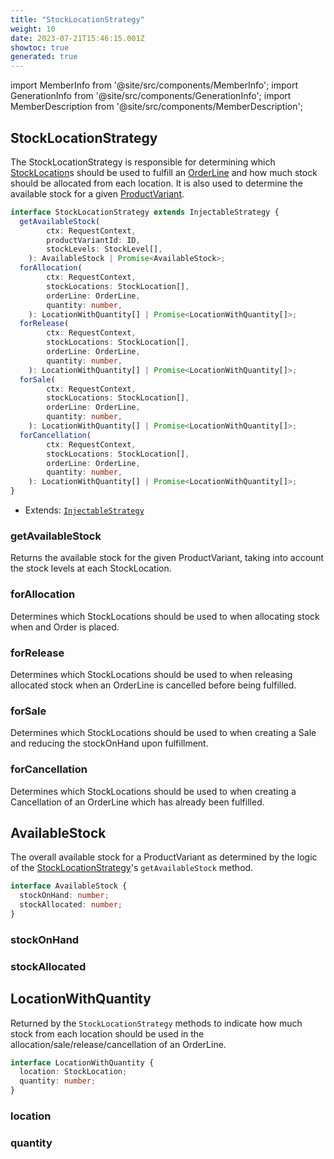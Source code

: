 ```yaml
---
title: "StockLocationStrategy"
weight: 10
date: 2023-07-21T15:46:15.001Z
showtoc: true
generated: true
---
```

<!-- This file was generated from the Vendure source. Do not modify. Instead, re-run the "docs:build" script -->
import MemberInfo from '@site/src/components/MemberInfo';
import GenerationInfo from '@site/src/components/GenerationInfo';
import MemberDescription from '@site/src/components/MemberDescription';


## StockLocationStrategy

<GenerationInfo sourceFile="packages/core/src/config/catalog/stock-location-strategy.ts" sourceLine="48" packageName="@vendure/core" since="2.0.0" />

The StockLocationStrategy is responsible for determining which <a href='/reference/typescript-api/entities/stock-location#stocklocation'>StockLocation</a>s
should be used to fulfill an <a href='/reference/typescript-api/entities/order-line#orderline'>OrderLine</a> and how much stock should be allocated
from each location. It is also used to determine the available stock for a given
<a href='/reference/typescript-api/entities/product-variant#productvariant'>ProductVariant</a>.

```ts title="Signature"
interface StockLocationStrategy extends InjectableStrategy {
  getAvailableStock(
        ctx: RequestContext,
        productVariantId: ID,
        stockLevels: StockLevel[],
    ): AvailableStock | Promise<AvailableStock>;
  forAllocation(
        ctx: RequestContext,
        stockLocations: StockLocation[],
        orderLine: OrderLine,
        quantity: number,
    ): LocationWithQuantity[] | Promise<LocationWithQuantity[]>;
  forRelease(
        ctx: RequestContext,
        stockLocations: StockLocation[],
        orderLine: OrderLine,
        quantity: number,
    ): LocationWithQuantity[] | Promise<LocationWithQuantity[]>;
  forSale(
        ctx: RequestContext,
        stockLocations: StockLocation[],
        orderLine: OrderLine,
        quantity: number,
    ): LocationWithQuantity[] | Promise<LocationWithQuantity[]>;
  forCancellation(
        ctx: RequestContext,
        stockLocations: StockLocation[],
        orderLine: OrderLine,
        quantity: number,
    ): LocationWithQuantity[] | Promise<LocationWithQuantity[]>;
}
```
* Extends: <code><a href='/reference/typescript-api/common/injectable-strategy#injectablestrategy'>InjectableStrategy</a></code>



<div className="members-wrapper">

### getAvailableStock

<MemberInfo kind="method" type="(ctx: <a href='/reference/typescript-api/request/request-context#requestcontext'>RequestContext</a>, productVariantId: <a href='/reference/typescript-api/common/id#id'>ID</a>, stockLevels: <a href='/reference/typescript-api/entities/stock-level#stocklevel'>StockLevel</a>[]) => <a href='/reference/typescript-api/products-stock/stock-location-strategy#availablestock'>AvailableStock</a> | Promise&#60;<a href='/reference/typescript-api/products-stock/stock-location-strategy#availablestock'>AvailableStock</a>&#62;"   />

Returns the available stock for the given ProductVariant, taking into account
the stock levels at each StockLocation.
### forAllocation

<MemberInfo kind="method" type="(ctx: <a href='/reference/typescript-api/request/request-context#requestcontext'>RequestContext</a>, stockLocations: <a href='/reference/typescript-api/entities/stock-location#stocklocation'>StockLocation</a>[], orderLine: <a href='/reference/typescript-api/entities/order-line#orderline'>OrderLine</a>, quantity: number) => <a href='/reference/typescript-api/products-stock/stock-location-strategy#locationwithquantity'>LocationWithQuantity</a>[] | Promise&#60;<a href='/reference/typescript-api/products-stock/stock-location-strategy#locationwithquantity'>LocationWithQuantity</a>[]&#62;"   />

Determines which StockLocations should be used to when allocating stock when
and Order is placed.
### forRelease

<MemberInfo kind="method" type="(ctx: <a href='/reference/typescript-api/request/request-context#requestcontext'>RequestContext</a>, stockLocations: <a href='/reference/typescript-api/entities/stock-location#stocklocation'>StockLocation</a>[], orderLine: <a href='/reference/typescript-api/entities/order-line#orderline'>OrderLine</a>, quantity: number) => <a href='/reference/typescript-api/products-stock/stock-location-strategy#locationwithquantity'>LocationWithQuantity</a>[] | Promise&#60;<a href='/reference/typescript-api/products-stock/stock-location-strategy#locationwithquantity'>LocationWithQuantity</a>[]&#62;"   />

Determines which StockLocations should be used to when releasing allocated
stock when an OrderLine is cancelled before being fulfilled.
### forSale

<MemberInfo kind="method" type="(ctx: <a href='/reference/typescript-api/request/request-context#requestcontext'>RequestContext</a>, stockLocations: <a href='/reference/typescript-api/entities/stock-location#stocklocation'>StockLocation</a>[], orderLine: <a href='/reference/typescript-api/entities/order-line#orderline'>OrderLine</a>, quantity: number) => <a href='/reference/typescript-api/products-stock/stock-location-strategy#locationwithquantity'>LocationWithQuantity</a>[] | Promise&#60;<a href='/reference/typescript-api/products-stock/stock-location-strategy#locationwithquantity'>LocationWithQuantity</a>[]&#62;"   />

Determines which StockLocations should be used to when creating a Sale
and reducing the stockOnHand upon fulfillment.
### forCancellation

<MemberInfo kind="method" type="(ctx: <a href='/reference/typescript-api/request/request-context#requestcontext'>RequestContext</a>, stockLocations: <a href='/reference/typescript-api/entities/stock-location#stocklocation'>StockLocation</a>[], orderLine: <a href='/reference/typescript-api/entities/order-line#orderline'>OrderLine</a>, quantity: number) => <a href='/reference/typescript-api/products-stock/stock-location-strategy#locationwithquantity'>LocationWithQuantity</a>[] | Promise&#60;<a href='/reference/typescript-api/products-stock/stock-location-strategy#locationwithquantity'>LocationWithQuantity</a>[]&#62;"   />

Determines which StockLocations should be used to when creating a Cancellation
of an OrderLine which has already been fulfilled.


</div>


## AvailableStock

<GenerationInfo sourceFile="packages/core/src/config/catalog/stock-location-strategy.ts" sourceLine="18" packageName="@vendure/core" since="2.0.0" />

The overall available stock for a ProductVariant as determined by the logic of the
<a href='/reference/typescript-api/products-stock/stock-location-strategy#stocklocationstrategy'>StockLocationStrategy</a>'s `getAvailableStock` method.

```ts title="Signature"
interface AvailableStock {
  stockOnHand: number;
  stockAllocated: number;
}
```

<div className="members-wrapper">

### stockOnHand

<MemberInfo kind="property" type="number"   />


### stockAllocated

<MemberInfo kind="property" type="number"   />




</div>


## LocationWithQuantity

<GenerationInfo sourceFile="packages/core/src/config/catalog/stock-location-strategy.ts" sourceLine="32" packageName="@vendure/core" since="2.0.0" />

Returned by the `StockLocationStrategy` methods to indicate how much stock from each
location should be used in the allocation/sale/release/cancellation of an OrderLine.

```ts title="Signature"
interface LocationWithQuantity {
  location: StockLocation;
  quantity: number;
}
```

<div className="members-wrapper">

### location

<MemberInfo kind="property" type="<a href='/reference/typescript-api/entities/stock-location#stocklocation'>StockLocation</a>"   />


### quantity

<MemberInfo kind="property" type="number"   />




</div>
